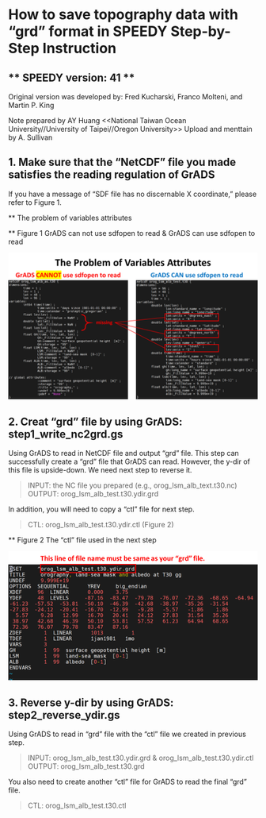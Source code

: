 

# How to save topography data with “grd” format in SPEEDY Step-by-Step Instruction

## ** SPEEDY version: 41 **
Original version was developed by: Fred Kucharski, Franco Molteni, and Martin P. King

Note prepared by AY Huang <<National Taiwan Ocean University//University of Taipei//Oregon University>>
Upload and menttain by A. Sullivan

## 1. Make sure that the “NetCDF” file you made satisfies the reading regulation of GrADS
If you have a message of “SDF file has no discernable X coordinate,” please refer to Figure 1.


** The problem of variables attributes

** Figure 1 GrADS can not use sdfopen to read & GrADS can use sdfopen to read

![](https://github.com/ars599/GrADs4Speedy/blob/main/Picture1.png)


## 2. Creat “grd” file by using GrADS: step1_write_nc2grd.gs
Using GrADS to read in NetCDF file and output “grd” file. This step can successfully create a “grd” file that GrADS can read. However, the y-dir of this file is upside-down. We need next step to reverse it.

> INPUT: the NC file you prepared (e.g., orog_lsm_alb_text.t30.nc)
> OUTPUT: orog_lsm_alb_test.t30.ydir.grd

In addition, you will need to copy a “ctl” file for next step.

> CTL: orog_lsm_alb_test.t30.ydir.ctl (Figure 2)


** Figure 2 The “ctl” file used in the next step

![](https://github.com/ars599/GrADs4Speedy/blob/main/Picture2.png)

## 3. Reverse y-dir by using GrADS: step2_reverse_ydir.gs
Using GrADS to read in “grd” file with the “ctl” file we created in previous step.

>INPUT: orog_lsm_alb_test.t30.ydir.grd & orog_lsm_alb_test.t30.ydir.ctl
>OUTPUT: orog_lsm_alb_test.t30.grd

You also need to create another “ctl” file for GrADS to read the final “grd” file.

>CTL: orog_lsm_alb_test.t30.ctl

